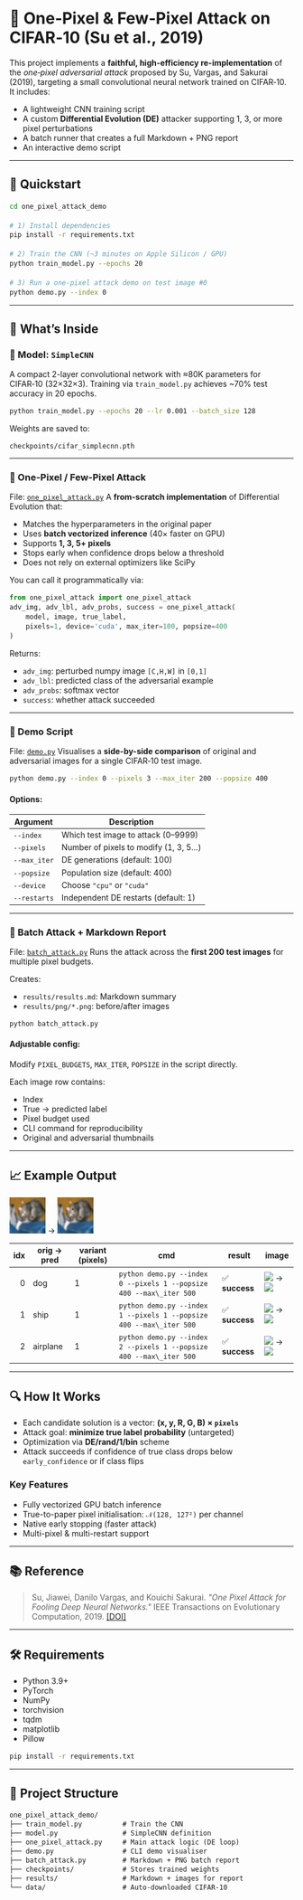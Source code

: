 # 🧨 One‑Pixel & Few‑Pixel Attack on CIFAR‑10 (Su et al., 2019)

This project implements a **faithful, high-efficiency re-implementation** of the *one‑pixel adversarial attack* proposed by Su, Vargas, and Sakurai (2019), targeting a small convolutional neural network trained on CIFAR‑10. It includes:

* A lightweight CNN training script
* A custom **Differential Evolution (DE)** attacker supporting 1, 3, or more pixel perturbations
* A batch runner that creates a full Markdown + PNG report
* An interactive demo script

---

## 🚀 Quickstart

```bash
cd one_pixel_attack_demo

# 1) Install dependencies
pip install -r requirements.txt

# 2) Train the CNN (~3 minutes on Apple Silicon / GPU)
python train_model.py --epochs 20

# 3) Run a one-pixel attack demo on test image #0
python demo.py --index 0
```

---

## 🧠 What’s Inside

### 🔹 Model: `SimpleCNN`

A compact 2-layer convolutional network with ≈80K parameters for CIFAR‑10 (32×32×3).
Training via `train_model.py` achieves \~70% test accuracy in 20 epochs.

```bash
python train_model.py --epochs 20 --lr 0.001 --batch_size 128
```

Weights are saved to:

```
checkpoints/cifar_simplecnn.pth
```

---

### 🔹 One-Pixel / Few-Pixel Attack

File: [`one_pixel_attack.py`](./one_pixel_attack.py)
A **from-scratch implementation** of Differential Evolution that:

* Matches the hyperparameters in the original paper
* Uses **batch vectorized inference** (40× faster on GPU)
* Supports **1, 3, 5+ pixels**
* Stops early when confidence drops below a threshold
* Does not rely on external optimizers like SciPy

You can call it programmatically via:

```python
from one_pixel_attack import one_pixel_attack
adv_img, adv_lbl, adv_probs, success = one_pixel_attack(
    model, image, true_label,
    pixels=1, device='cuda', max_iter=100, popsize=400
)
```

Returns:

* `adv_img`: perturbed numpy image `[C,H,W]` in `[0,1]`
* `adv_lbl`: predicted class of the adversarial example
* `adv_probs`: softmax vector
* `success`: whether attack succeeded

---

### 🔹 Demo Script

File: [`demo.py`](./demo.py)
Visualises a **side-by-side comparison** of original and adversarial images for a single CIFAR‑10 test image.

```bash
python demo.py --index 0 --pixels 3 --max_iter 200 --popsize 400
```

#### Options:

| Argument     | Description                           |
| ------------ | ------------------------------------- |
| `--index`    | Which test image to attack (0–9999)   |
| `--pixels`   | Number of pixels to modify (1, 3, 5…) |
| `--max_iter` | DE generations (default: 100)         |
| `--popsize`  | Population size (default: 400)        |
| `--device`   | Choose `"cpu"` or `"cuda"`            |
| `--restarts` | Independent DE restarts (default: 1)  |

---

### 🔹 Batch Attack + Markdown Report

File: [`batch_attack.py`](./batch_attack.py)
Runs the attack across the **first 200 test images** for multiple pixel budgets.

Creates:

* `results/results.md`: Markdown summary
* `results/png/*.png`: before/after images

```bash
python batch_attack.py
```

#### Adjustable config:

Modify `PIXEL_BUDGETS`, `MAX_ITER`, `POPSIZE` in the script directly.

Each image row contains:

* Index
* True → predicted label
* Pixel budget used
* CLI command for reproducibility
* Original and adversarial thumbnails

---

## 📈 Example Output

<img src="results/png/idx_0_orig.png" height="64"/> → <img src="results/png/idx_0_adv_px1.png" height="64"/>

| idx | orig → pred | variant (pixels) | cmd | result | image |
|----:|-------------|------------------|-----|--------|-------|
| 0 | dog | 1 | `python demo.py --index 0 --pixels 1 --popsize 400 --max\_iter 500` | ✅ **success** | <img src='png/idx_0_orig.png' height='32'> → <img src="png/idx_0_adv_px1.png" height="32"> |
| 1 | ship | 1 | `python demo.py --index 1 --pixels 1 --popsize 400 --max\_iter 500` | ✅ **success** | <img src='png/idx_1_orig.png' height='32'> → <img src="png/idx_1_adv_px1.png" height="32"> |
| 2 | airplane | 1 | `python demo.py --index 2 --pixels 1 --popsize 400 --max\_iter 500` | ✅ **success** | <img src='png/idx_2_orig.png' height='32'> → <img src="png/idx_2_adv_px1.png" height="32"> |

---

## 🔍 How It Works

* Each candidate solution is a vector:
  **(x, y, R, G, B) × `pixels`**
* Attack goal: **minimize true label probability** (untargeted)
* Optimization via **DE/rand/1/bin** scheme
* Attack succeeds if confidence of true class drops below `early_confidence` or if class flips

### Key Features

* Fully vectorized GPU batch inference
* True-to-paper pixel initialisation: `𝒩(128, 127²)` per channel
* Native early stopping (faster attack)
* Multi-pixel & multi-restart support

---

## 📚 Reference

> Su, Jiawei, Danilo Vargas, and Kouichi Sakurai.
> *"One Pixel Attack for Fooling Deep Neural Networks."*
> IEEE Transactions on Evolutionary Computation, 2019.
> [\[DOI\]](https://doi.org/10.1109/TEVC.2019.2890858)

---

## 🛠 Requirements

* Python 3.9+
* PyTorch
* NumPy
* torchvision
* tqdm
* matplotlib
* Pillow

```bash
pip install -r requirements.txt
```

---

## 📁 Project Structure

```
one_pixel_attack_demo/
├── train_model.py          # Train the CNN
├── model.py                # SimpleCNN definition
├── one_pixel_attack.py     # Main attack logic (DE loop)
├── demo.py                 # CLI demo visualiser
├── batch_attack.py         # Markdown + PNG batch report
├── checkpoints/            # Stores trained weights
├── results/                # Markdown + images for report
└── data/                   # Auto-downloaded CIFAR-10
```